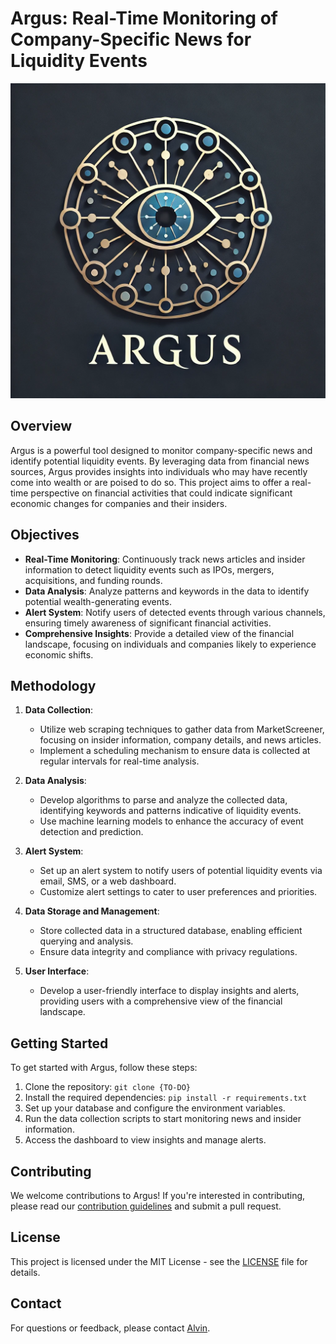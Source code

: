 # Argus: Real-Time Monitoring of Company-Specific News for Liquidity Events

![Argus Logo](argus_logo_2.png)

## Overview

Argus is a powerful tool designed to monitor company-specific news and identify potential liquidity events. By leveraging data from financial news sources, Argus provides insights into individuals who may have recently come into wealth or are poised to do so. This project aims to offer a real-time perspective on financial activities that could indicate significant economic changes for companies and their insiders.

## Objectives

- **Real-Time Monitoring**: Continuously track news articles and insider information to detect liquidity events such as IPOs, mergers, acquisitions, and funding rounds.
- **Data Analysis**: Analyze patterns and keywords in the data to identify potential wealth-generating events.
- **Alert System**: Notify users of detected events through various channels, ensuring timely awareness of significant financial activities.
- **Comprehensive Insights**: Provide a detailed view of the financial landscape, focusing on individuals and companies likely to experience economic shifts.

## Methodology

1. **Data Collection**:

   - Utilize web scraping techniques to gather data from MarketScreener, focusing on insider information, company details, and news articles.
   - Implement a scheduling mechanism to ensure data is collected at regular intervals for real-time analysis.
2. **Data Analysis**:

   - Develop algorithms to parse and analyze the collected data, identifying keywords and patterns indicative of liquidity events.
   - Use machine learning models to enhance the accuracy of event detection and prediction.
3. **Alert System**:

   - Set up an alert system to notify users of potential liquidity events via email, SMS, or a web dashboard.
   - Customize alert settings to cater to user preferences and priorities.
4. **Data Storage and Management**:

   - Store collected data in a structured database, enabling efficient querying and analysis.
   - Ensure data integrity and compliance with privacy regulations.
5. **User Interface**:

   - Develop a user-friendly interface to display insights and alerts, providing users with a comprehensive view of the financial landscape.

## Getting Started

To get started with Argus, follow these steps:

1. Clone the repository: `git clone {TO-DO}`
2. Install the required dependencies: `pip install -r requirements.txt`
3. Set up your database and configure the environment variables.
4. Run the data collection scripts to start monitoring news and insider information.
5. Access the dashboard to view insights and manage alerts.

## Contributing

We welcome contributions to Argus! If you're interested in contributing, please read our [contribution guidelines](CONTRIBUTING.md) and submit a pull request.

## License

This project is licensed under the MIT License - see the [LICENSE](LICENSE) file for details.

## Contact

For questions or feedback, please contact [Alvin](mailto:alvin_leung@u.nus.edu).
